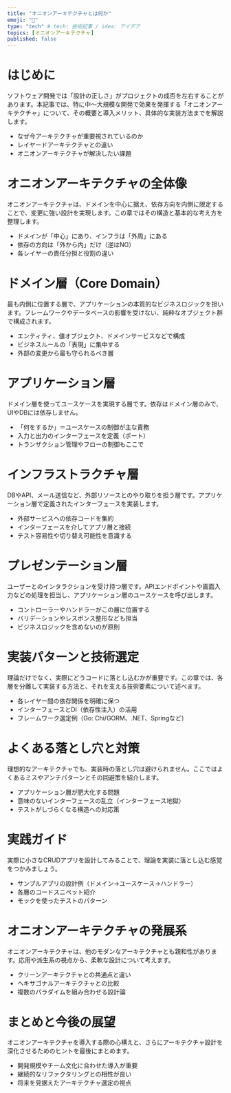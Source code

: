 ```yaml
---
title: "オニオンアーキテクチャとは何か"
emoji: "📓"
type: "tech" # tech: 技術記事 / idea: アイデア
topics: [オニオンアーキテクチャ]
published: false
---
```

# はじめに

ソフトウェア開発では「設計の正しさ」がプロジェクトの成否を左右することがあります。本記事では、特に中〜大規模な開発で効果を発揮する「オニオンアーキテクチャ」について、その概要と導入メリット、具体的な実装方法までを解説します。

- なぜ今アーキテクチャが重要視されているのか
- レイヤードアーキテクチャとの違い
- オニオンアーキテクチャが解決したい課題

# オニオンアーキテクチャの全体像

オニオンアーキテクチャは、ドメインを中心に据え、依存方向を内側に限定することで、変更に強い設計を実現します。この章ではその構造と基本的な考え方を整理します。

- ドメインが「中心」にあり、インフラは「外周」にある
- 依存の方向は「外から内」だけ（逆はNG）
- 各レイヤーの責任分担と役割の違い

# ドメイン層（Core Domain）

最も内側に位置する層で、アプリケーションの本質的なビジネスロジックを担います。フレームワークやデータベースの影響を受けない、純粋なオブジェクト群で構成されます。

- エンティティ、値オブジェクト、ドメインサービスなどで構成
- ビジネスルールの「表現」に集中する
- 外部の変更から最も守られるべき層

# アプリケーション層

ドメイン層を使ってユースケースを実現する層です。依存はドメイン層のみで、UIやDBには依存しません。

- 「何をするか」＝ユースケースの制御が主な責務
- 入力と出力のインターフェースを定義（ポート）
- トランザクション管理やフローの制御もここで

# インフラストラクチャ層

DBやAPI、メール送信など、外部リソースとのやり取りを担う層です。アプリケーション層で定義されたインターフェースを実装します。

- 外部サービスへの依存コードを集約
- インターフェースを介してアプリ層と接続
- テスト容易性や切り替え可能性を意識する

# プレゼンテーション層

ユーザーとのインタラクションを受け持つ層です。APIエンドポイントや画面入力などの処理を担当し、アプリケーション層のユースケースを呼び出します。

- コントローラーやハンドラーがこの層に位置する
- バリデーションやレスポンス整形なども担当
- ビジネスロジックを含めないのが原則

# 実装パターンと技術選定

理論だけでなく、実際にどうコードに落とし込むかが重要です。この章では、各層を分離して実装する方法と、それを支える技術要素について述べます。

- 各レイヤー間の依存関係を明確に保つ
- インターフェースとDI（依存性注入）の活用
- フレームワーク選定例（Go: Chi/GORM、.NET、Springなど）

# よくある落とし穴と対策

理想的なアーキテクチャでも、実装時の落とし穴は避けられません。ここではよくあるミスやアンチパターンとその回避策を紹介します。

- アプリケーション層が肥大化する問題
- 意味のないインターフェースの乱立（インターフェース地獄）
- テストがしづらくなる構造への対応策

# 実践ガイド

実際に小さなCRUDアプリを設計してみることで、理論を実装に落とし込む感覚をつかみましょう。

- サンプルアプリの設計例（ドメイン→ユースケース→ハンドラー）
- 各層のコードスニペット紹介
- モックを使ったテストのパターン

# オニオンアーキテクチャの発展系

オニオンアーキテクチャは、他のモダンなアーキテクチャとも親和性があります。応用や派生系の視点から、柔軟な設計について考えます。

- クリーンアーキテクチャとの共通点と違い
- ヘキサゴナルアーキテクチャとの比較
- 複数のパラダイムを組み合わせる設計論

# まとめと今後の展望

オニオンアーキテクチャを導入する際の心構えと、さらにアーキテクチャ設計を深化させるためのヒントを最後にまとめます。

- 開発規模やチーム文化に合わせた導入が重要
- 継続的なリファクタリングとの相性が良い
- 将来を見据えたアーキテクチャ選定の視点
